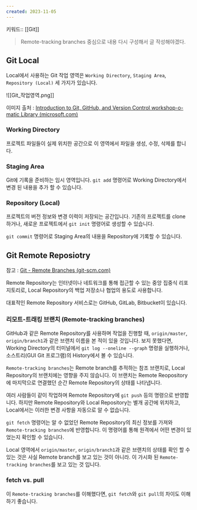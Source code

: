 ```yaml
---
created: 2023-11-05
---
```

키워드:: [[Git]]

> Remote-tracking branches 중심으로 내용 다시 구성해서 글 작성해야겠다.

## Git Local

Local에서 사용하는 Git 작업 영역은 `Working Directory`, `Staging Area`, `Repository (Local)` 세 가지가 있습니다.

![[Git_작업영역.png]]

이미지 출처 : [Introduction to Git, GitHub, and Version Control​ workshop-o-matic Library (microsoft.com)](https://techcommunity.microsoft.com/t5/educator-developer-blog/introduction-to-git-github-and-version-control-workshop-o-matic/ba-p/3951511)

### Working Directory

프로젝트 파일들이 실제 위치한 공간으로 이 영역에서 파일을 생성, 수정, 삭제를 합니다.

### Staging Area

Git에 기록을 준비하는 임시 영역입니다. `git add` 명령어로 Working Directory에서 변경 된 내용을 추가 할 수 있습니다.

### Repository (Local)

프로젝트의 버전 정보와 변경 이력이 저장되는 공간입니다. 기존의 프로젝트를 clone 하거나, 새로운 프로젝트에서 `git init` 명령어로 생성할 수 있습니다.

`git commit` 명령어로 Staging Area의 내용을 Repository에 기록할 수 있습니다.

## Git Remote Reposiotry

참고 : [Git - Remote Branches (git-scm.com)](https://git-scm.com/book/en/v2/Git-Branching-Remote-Branches)

Remote Repository는 인터넷이나 네트워크를 통해 접근할 수 있는 중앙 집중식 리포지토리로, Local Repository의 백업 저장소나 협업의 용도로 사용합니다. 

대표적인 Remote Repository 서비스로는 GitHub, GitLab, Bitbucket이 있습니다.

### 리모트-트래킹 브랜치 (Remote-tracking branches)

GitHub과 같은 Remote Repository를 사용하며 작업을 진행할 때, `origin/master`, `origin/branch1`과 같은 브랜치 이름을 본 적이 있을 것입니다. 보지 못했다면, Working Directory의 터미널에서 `git log --oneline --graph` 명령을 실행하거나, 소스트리(GUI Git 프로그램)의 History에서 볼 수 있습니다.

`Remote-tracking branches`는 Remote branch를 추적하는 참조 브랜치로, Local Repository의 브랜치에는 영향을 주지 않습니다. 이 브랜치는 Remote Reopository에 마지막으로 연결했던 순간 Remote Repository의 상태를 나타냅니다.

여러 사람들이 같이 작업하며 Remote Repository에 `git push` 등의 명령으로 반영합니다. 하지만 Remote Repository와 Local Repository는 별개 공간에 위치하고, Local에서는 이러한 변경 사항을 자동으로 알 수 없습니다.

`git fetch` 명령어는 알 수 없었던 Remote Repository의 최신 정보를 가져와 `Remote-tracking branches`에 반영합니다. 이 명령어를 통해 원격에서 어떤 변경이 있었는지 확인할 수 있습니다. 

Local 영역에서 `origin/master`, `origin/branch1`과 같은 브랜치의 상태를 확인 할 수 있는 것은 사실 Remote branch를 보고 있는 것이 아니라. 이 가시화 된 `Remote-tracking branches`를 보고 있는 것 입니다.

### fetch vs. pull

이 `Remote-tracking branches`를 이해했다면, `git fetch`와 `git pull`의 차이도 이해하기 좋습니다.
